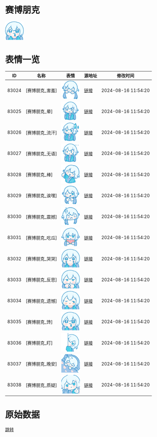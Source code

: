 # 赛博朋克

<img src="./cover.png" height="60" alt="cover" />

# 表情一览

|ID|名称|表情|源地址|修改时间|
|----|----|----|----|----|
|83024|[赛博朋克_害羞]|<img src="./pic/083024_%5B赛博朋克_害羞%5D.png" height="60" alt="害羞"/>|[链接](https://i0.hdslb.com/bfs/garb/11c03774384adec8c233e11250215e9718b71772.png)|2024-08-16 11:54:20|
|83025|[赛博朋克_晕]|<img src="./pic/083025_%5B赛博朋克_晕%5D.png" height="60" alt="晕"/>|[链接](https://i0.hdslb.com/bfs/garb/2e2bb6e96f58eb9ab3de1e81d8b88a10a42cae71.png)|2024-08-16 11:54:20|
|83026|[赛博朋克_流汗]|<img src="./pic/083026_%5B赛博朋克_流汗%5D.png" height="60" alt="流汗"/>|[链接](https://i0.hdslb.com/bfs/garb/605e5897db15173b2a7a9795a792e97876ffa05c.png)|2024-08-16 11:54:20|
|83027|[赛博朋克_无语]|<img src="./pic/083027_%5B赛博朋克_无语%5D.png" height="60" alt="无语"/>|[链接](https://i0.hdslb.com/bfs/garb/6299c36169f2db5d3ead9f620652f96627579e90.png)|2024-08-16 11:54:20|
|83028|[赛博朋克_棒]|<img src="./pic/083028_%5B赛博朋克_棒%5D.png" height="60" alt="棒"/>|[链接](https://i0.hdslb.com/bfs/garb/e5cd638404837cef277791e9b9458f405caf304d.png)|2024-08-16 11:54:20|
|83029|[赛博朋克_诶嘿]|<img src="./pic/083029_%5B赛博朋克_诶嘿%5D.png" height="60" alt="诶嘿"/>|[链接](https://i0.hdslb.com/bfs/garb/ccde52f7cacd7e837d53a10ad9d487c997e56078.png)|2024-08-16 11:54:20|
|83030|[赛博朋克_震撼]|<img src="./pic/083030_%5B赛博朋克_震撼%5D.png" height="60" alt="震撼"/>|[链接](https://i0.hdslb.com/bfs/garb/7a177f0a9b355b0834e6c2cbfb3537a932f4128f.png)|2024-08-16 11:54:20|
|83031|[赛博朋克_吃瓜]|<img src="./pic/083031_%5B赛博朋克_吃瓜%5D.png" height="60" alt="吃瓜"/>|[链接](https://i0.hdslb.com/bfs/garb/ef0b40811185117fb8a5b81ed0d1a8347ea9e88d.png)|2024-08-16 11:54:20|
|83032|[赛博朋克_哭哭]|<img src="./pic/083032_%5B赛博朋克_哭哭%5D.png" height="60" alt="哭哭"/>|[链接](https://i0.hdslb.com/bfs/garb/c74a79e3deb92ea04f99de8f923e5ade1df709a8.png)|2024-08-16 11:54:20|
|83033|[赛博朋克_反思]|<img src="./pic/083033_%5B赛博朋克_反思%5D.png" height="60" alt="反思"/>|[链接](https://i0.hdslb.com/bfs/garb/247dcee24ea697b108f9a87f0dc2aff402622b74.png)|2024-08-16 11:54:20|
|83034|[赛博朋克_遗憾]|<img src="./pic/083034_%5B赛博朋克_遗憾%5D.png" height="60" alt="遗憾"/>|[链接](https://i0.hdslb.com/bfs/garb/7dde6f2fd5cee69056f8c166b096da8ae85d2ede.png)|2024-08-16 11:54:20|
|83035|[赛博朋克_馋]|<img src="./pic/083035_%5B赛博朋克_馋%5D.png" height="60" alt="馋"/>|[链接](https://i0.hdslb.com/bfs/garb/68f5eb2917264d13e542e6347c2680e9c86325a1.png)|2024-08-16 11:54:20|
|83036|[赛博朋克_盯]|<img src="./pic/083036_%5B赛博朋克_盯%5D.png" height="60" alt="盯"/>|[链接](https://i0.hdslb.com/bfs/garb/b98439e4fbf0a79a5180c25eb45195003635d648.png)|2024-08-16 11:54:20|
|83037|[赛博朋克_晚安]|<img src="./pic/083037_%5B赛博朋克_晚安%5D.png" height="60" alt="晚安"/>|[链接](https://i0.hdslb.com/bfs/garb/6f558837be14fb85a337c2675643d67b2f65a1bc.png)|2024-08-16 11:54:20|
|83038|[赛博朋克_质疑]|<img src="./pic/083038_%5B赛博朋克_质疑%5D.png" height="60" alt="质疑"/>|[链接](https://i0.hdslb.com/bfs/garb/700a8df5c038fac4009af93a4d3e25c95eb340c0.png)|2024-08-16 11:54:20|

# 原始数据

[跳转](./raw.json)

